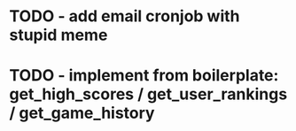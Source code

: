 
# TODO - add email cronjob with stupid meme
# TODO - implement from boilerplate: get_high_scores / get_user_rankings / get_game_history